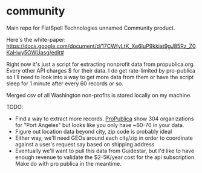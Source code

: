 # community
Main repo for FlatSpell Technologies unnamed Community product.

Here's the white-paper: https://docs.google.com/document/d/17CWfyLtK_Xe6IuP9kkiat9gJ85Rz_Z0KaHwy5GWUasg/edit#

Right now it's just a script for extracting nonprofit data from propublica.org. Every other API charges $ for their data. I do get rate-limited by pro-publica so I'll need to look into a way to get more data from them or have the script sleep for 1 minute after every 60 records or so.

Merged csv of all Washington non-profits is stored locally on my machine. 

TODO:
- Find a way to extract more records. [ProPublica](https://projects.propublica.org/nonprofits/search?utf8=%E2%9C%93&q=port+angeles&state%5Bid%5D=&ntee%5Bid%5D=&c_code%5Bid%5D=) show 304 organizations for "Port Angeles" but looks like you only have ~60-70 in your data. 
- Figure out location data beyond city, zip code is probably ideal
- Either way, we'll need GEOs around each city/zip in order to coordinate against a user's request say based on shipping address
- Eventually we'll want to pull this data from Guidestar, but I'd like to have enough revenue to validate the $2-5K/year cost for the api subscription. Make do with pro publica in the meantime.
